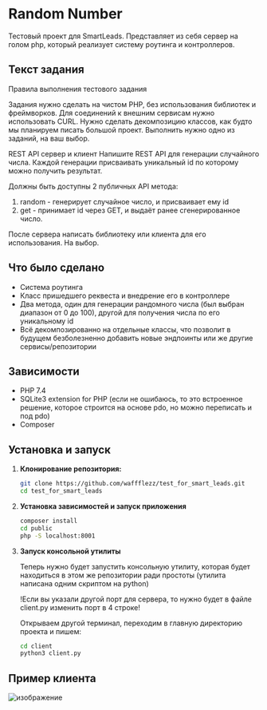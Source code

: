 # Random Number

Тестовый проект для SmartLeads. Представляет из себя сервер на голом php, который реализует систему роутинга и контроллеров.

## Текст задания
Правила выполнения тестового задания

Задания нужно сделать на чистом PHP, без использования библиотек и фреймворков.
Для соединений к внешним сервисам нужно использовать CURL. 
Нужно сделать декомпозицию классов, как будто мы планируем писать большой проект.
Выполнить нужно одно из заданий, на ваш выбор.

REST API сервер и клиент
Напишите REST API для генерации случайного числа. Каждой генерации присваивать уникальный id по которому можно получить результат. 

Должны быть доступны 2 публичных API метода:
1. random - генерирует случайное число, и присваивает ему id
2. get - принимает id через GET, и выдаёт ранее сгенерированное число.

После сервера написать библиотеку или клиента для его использования. На выбор.

## Что было сделано

- Система роутинга
- Класс пришедшего реквеста и внедрение его в контроллере
- Два метода, один для генерации рандомного числа (был выбран диапазон от 0 до 100), другой для получения числа по его уникальному id
- Всё декомпозированно на отдельные классы, что позволит в будущем безболезненно добавить новые эндпоинты или же другие сервисы/репозитории

## Зависимости

- PHP 7.4
- SQLite3 extension for PHP (если не ошибаюсь, то это встроенное решение, которое строится на основе pdo, но можно переписать и под pdo)
- Composer

## Установка и запуск

1. **Клонирование репозитория:**

   ```bash
   git clone https://github.com/waffflezz/test_for_smart_leads.git
   cd test_for_smart_leads

2. **Установка зависимостей и запуск приложения**
   ```bash
   composer install
   cd public
   php -S localhost:8001

3. **Запуск консольной утилиты**

   Теперь нужно будет запустить консольную утилиту, которая будет находиться в этом же репозитории ради простоты (утилита написана одним скриптом на python)

   !Если вы указали другой порт для сервера, то нужно будет в файле client.py изменить порт в 4 строке!

   Открываем другой терминал, переходим в главную директорию проекта и пишем:
   ```bash
   cd client
   python3 client.py

## Пример клиента
![изображение](https://github.com/user-attachments/assets/6a967917-1c6d-4413-bf69-1db6c0fb42e6)
